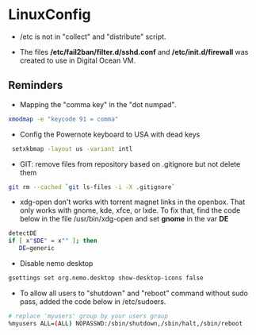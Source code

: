 LinuxConfig
===========

* /etc is not in "collect" and "distribute" script.

* The files **/etc/fail2ban/filter.d/sshd.conf** and **/etc/init.d/firewall** was created to use in Digital Ocean VM. 

Reminders
---------

* Mapping the "comma key" in the "dot numpad".

```bash
xmodmap -e "keycode 91 = comma"
``` 

* Config the Powernote keyboard to USA with dead keys

```bash
 setxkbmap -layout us -variant intl
```

* GIT: remove files from repository based on .gitignore but not delete them

```bash
git rm --cached `git ls-files -i -X .gitignore`
```

* xdg-open don't works with torrent magnet links in the openbox. That only works with gnome, kde, xfce, or lxde.
To fix that, find the code below in the file /usr/bin/xdg-open and set **gnome**  in the var **DE** 

```bash    
detectDE
if [ x"$DE" = x"" ]; then
   DE=generic
```

* Disable nemo desktop

```bash
gsettings set org.nemo.desktop show-desktop-icons false
```

* To allow all users to "shutdown" and "reboot" command without sudo pass, added the code below in /etc/sudoers.

```bash
# replace 'myusers' group by your users group
%myusers ALL=(ALL) NOPASSWD:/sbin/shutdown,/sbin/halt,/sbin/reboot
```




